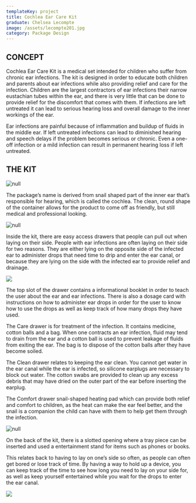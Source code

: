 ```yaml
---
templateKey: project
title: Cochlea Ear Care Kit
graduate: Chelsea Lecompte
image: /assets/lecompte201.jpg
category: Package Design
---
```

## CONCEPT

Cochlea Ear Care Kit is a medical set intended for children who suffer from chronic ear infections. The kit is designed in order to educate both children and parents about ear infections while also providing relief and care for the infection. Children are the largest contractors of ear infections their narrow eustachian tubes within the ear, and there is very little that can be done to provide relief for the discomfort that comes with them. If infections are left untreated it can lead to serious hearing loss and overall damage to the inner workings of the ear.

Ear infections are painful because of inflammation and buildup of fluids in the middle ear. If left untreated infections can lead to diminished hearing and speech delays if the problem becomes serious or chronic. Even a one-off infection or a mild infection can result in permanent hearing loss if left untreated.



## THE KIT

![null](/assets/lecompte202.jpg)

The package’s name is derived from snail shaped part of the inner ear that’s responsible for hearing, which is called the cochlea. The clean, round shape of the container allows for the product to come off as friendly, but still medical and professional looking. 

![null](/assets/lecompte203.jpg)

Inside the kit, there are easy access drawers that people can pull out when laying on their side. People with ear infections are often laying on their side for two reasons. They are either lying on the opposite side of the infected ear to administer drops that need time to drip and enter the ear canal, or because they are lying on the side with the infected ear to provide relief and drainage. 



![](/assets/lecompte204.jpg)

The top slot of the drawer contains a informational booklet in order to teach the user about the ear and ear infections. There is also a dosage card with instructions on how to administer ear drops in order for the user to know how to use the drops as well as keep track of how many drops they have used.

The Care drawer is for treatment of the infection. It contains medicine, cotton balls and a bag. When one contracts an ear infection, fluid may tend to drain from the ear and a cotton ball is used to prevent leakage of fluids from exiting the ear. The bag is to dispose of the cotton balls after they have become soiled.  

The Clean drawer relates to keeping the ear clean. You cannot get water in the ear canal while the ear is infected, so silicone earplugs are necessary to block out water. The cotton swabs are provided to clean up any excess debris that may have dried on the outer part of the ear before inserting the earplug.

The Comfort drawer snail-shaped heating pad which can provide both relief and comfort to children, as the heat can make the ear feel better, and the snail is a companion the child can have with them to help get them through the infection.



![null](/assets/lecompte205.jpg)

On the back of the kit, there is a slotted opening where a tray piece can be inserted and used a entertainment stand for items such as phones or books.

This relates back to having to lay on one’s side so often, as people can often get bored or lose track of time. By having a way to hold up a device, you can keep track of the time to see how long you need to lay on your side for, as well as keep yourself entertained while you wait for the drops to enter the ear canal.



![](/assets/lecompte206.jpg)
